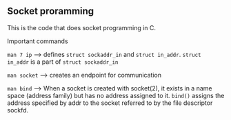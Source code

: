 ## Socket proramming

This is the code that does socket programming in C.

Important commands 

`man 7 ip`  --> defines `struct sockaddr_in` and `struct in_addr`. `struct in_addr` is a part of `struct sockaddr_in`

`man socket` --> creates  an endpoint for communication

`man bind` --> When a socket is created with socket(2), it exists in a name space (address family) but has no address assigned to it. `bind()`  assigns  the address  specified  by  addr  to the socket referred to by the file descriptor sockfd.